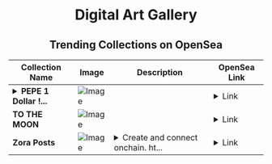 <div align="center">

# Digital Art Gallery

## Trending Collections on OpenSea

| Collection Name                       | Image                                                                                     | Description                       | OpenSea Link                                                                                          |
|---------------------------------------|-------------------------------------------------------------------------------------------|-----------------------------------|--------------------------------------------------------------------------------------------------------|
| **<details><summary>PEPE 1 Dollar !...</summary>PEPE 1 Dollar ! !</details>** | ![Image](https://i.seadn.io/s/raw/files/7cccf594cfb30a022b844c198e75b4c3.png?w=500&auto=format?w=200&auto=format) |  | <details><summary>Link</summary>[PEPE 1 Dollar ! !](https://opensea.io/collection/pepe-1-dollar-1)</details> |
| **TO THE MOON** | ![Image](https://i.seadn.io/s/raw/files/dc5f1e7dbb6538a0da32b5c41554b60c.webp?w=500&auto=format?w=200&auto=format) |  | <details><summary>Link</summary>[TO THE MOON](https://opensea.io/collection/to-the-moon-351)</details> |
| **Zora Posts** | ![Image](https://i.seadn.io/s/raw/files/ca9d48604ce710c1c6acb6701102fc80.jpg?w=500&auto=format?w=200&auto=format) | <details><summary>Create and connect onchain. ht...</summary>Create and connect onchain. https://zora.co</details> | <details><summary>Link</summary>[Zora Posts](https://opensea.io/collection/zora-posts-21463)</details> |

</div>
